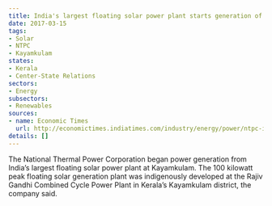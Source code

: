 ```yaml
---
title: India's largest floating solar power plant starts generation of power
date: 2017-03-15
tags:
- Solar
- NTPC
- Kayamkulam
states:
- Kerala
- Center-State Relations
sectors:
- Energy
subsectors:
- Renewables
sources:
- name: Economic Times
  url: http://economictimes.indiatimes.com/industry/energy/power/ntpc-installs-indias-largest-floating-solar-pv-plant-in-kerala/articleshow/57577004.cms
details: []
---
```


The National Thermal Power Corporation began power generation from India’s largest floating solar power plant at Kayamkulam. The 100 kilowatt peak floating solar generation plant was indigenously developed at the Rajiv Gandhi Combined Cycle Power Plant in Kerala’s Kayamkulam district, the company said.
